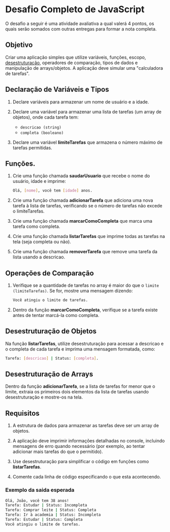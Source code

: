 # Desafio Completo de JavaScript

O desafio a seguir é uma atividade avaliativa a qual valerá 4 pontos, os quais serão somados com outras entregas para formar a nota completa.

## Objetivo

Criar uma aplicação simples que utilize variáveis, funções, escopo, [desestruturação][url-desestruturacao-freecodecamp], operadores de comparação, tipos de dados e manipulação de arrays/objetos. A aplicação deve simular uma "calculadora de tarefas".

## Declaração de Variáveis e Tipos
1. Declare variáveis para armazenar um nome de usuário e a idade.  

2. Declare uma variável para armazenar uma lista de tarefas (um array de objetos), onde cada tarefa tem:
    - ``descricao (string)``  
    - ``completa (booleano)``

3. Declare uma variável **limiteTarefas** que armazena o número máximo de tarefas permitidas.  

## Funções.

1. Crie uma função chamada **saudarUsuario** que recebe o nome do usuário, idade e imprime:

    ```sh
    Olá, [nome], você tem [idade] anos.  
    ```

2. Crie uma função chamada **adicionarTarefa** que adiciona uma nova tarefa à lista de tarefas, verificando se o número de tarefas não excede o limiteTarefas.  

3. Crie uma função chamada **marcarComoCompleta** que marca uma tarefa como completa.  

4. Crie uma função chamada **listarTarefas** que imprime todas as tarefas na tela (seja completa ou não).

5. Crie uma função chamada **removerTarefa** que remove uma tarefa da lista usando a descricao.

## Operações de Comparação

1. Verifique se a quantidade de tarefas no array é maior do que o ``limite (limiteTarefas)``. Se for, mostre uma mensagem 
dizendo:

    ```sh
    Você atingiu o limite de tarefas.
    ```

2. Dentro da função **marcarComoCompleta**, verifique se a tarefa existe antes de tentar marcá-la como completa.

## Desestruturação de Objetos
Na função **listarTarefas**, utilize desestruturação para acessar a descricao e o completa de cada tarefa e imprima uma 
mensagem formatada, como: 

```sh
Tarefa: [descricao] | Status: [completa].
```

## Desestruturação de Arrays
Dentro da função **adicionarTarefa**, se a lista de tarefas for menor que o limite, extraia os primeiros dois elementos da 
lista de tarefas usando desestruturação e mostre-os na tela.

## Requisitos

1. A estrutura de dados para armazenar as tarefas deve ser um array de objetos.

2. A aplicação deve imprimir informações detalhadas no console, incluindo mensagens de erro quando necessário (por 
exemplo, ao tentar adicionar mais tarefas do que o permitido).

3. Use desestruturação para simplificar o código em funções como **listarTarefas**.

4. Comente cada linha de código especificando o que esta acontecendo.

### Exemplo da saida esperada

```sh
Olá, João, você tem 38 anos!
Tarefa: Estudar | Status: Incompleta
Tarefa: Comprar leite | Status: Completa
Tarefa: Ir à academia | Status: Incompleta
Tarefa: Estudar | Status: Completa
Você atingiu o limite de tarefas.
```
[url-desestruturacao-freecodecamp]: https://www.freecodecamp.org/portuguese/news/como-usar-a-desestruturacao-de-arrays-e-objetos-em-javascript/ "desestruturação segundo freecodecamp"